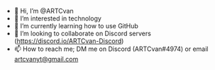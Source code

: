 - 👋 Hi, I’m @ARTCvan
- 👀 I’m interested in technology
- 🌱 I’m currently learning how to use GitHub
- 💞️ I’m looking to collaborate on Discord servers (https://discord.io/ARTCvan-Discord)
- 📫 How to reach me; DM me on Discord (ARTCvan#4974) or email artcvanyt@gmail.com

<!---
ARTCvan/ARTCvan is a ✨ special ✨ repository because its `README.md` (this file) appears on your GitHub profile.
You can click the Preview link to take a look at your changes.
--->
